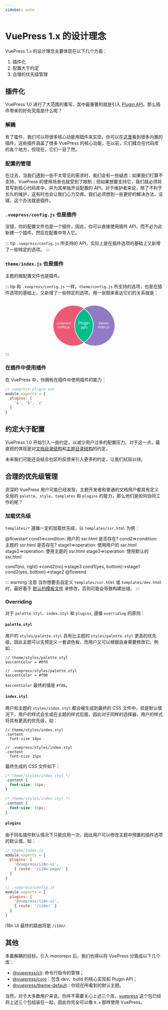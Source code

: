 ```yaml
---
sidebar: auto
---
```


# VuePress 1.x 的设计理念

VuePress 1.x 的设计理念主要体现在以下几个方面：

1. 插件化
2. 配置大于约定
3. 合理的优先级管理

## 插件化

VuePress 1.0 进行了大范围的重写，其中最重要的就是引入 [Plugin API](../plugin/README.md)，那么插件带来的好处究竟是什么呢？

### 解耦

有了插件，我们可以将很多核心功能用插件来实现，你可以在[这里](https://github.com/vuejs/vuepress/tree/master/packages/%40vuepress/core/lib/internal-plugins)看到很多内置的插件，这些插件涵盖了很多 VuePress 的核心功能，在以前，它们糅合在代码库的各个地方，但现在，它们一目了然。

### 配置的管理

在过去，当我们遇到一些不太常见的需求时，我们会有一些疑虑：如果我们打算不支持，VuePress 的使用场景也就受到了限制；但如果想要支持它，我们就必须将其写到核心代码库中，并为其单独开设配置的 API。对于维护者来说，除了不利于长久的维护，这有时也会让我们心力交瘁。我们必须想到一些更好的解决办法，没错，这个办法就是插件。

### `.vuepress/config.js` 也是插件

没错，你的配置文件也是一个插件，因此，你可以直接使用插件 API，而不必为此新建一个插件，然后在配置中导入它。

::: tip
`.vuepress/config.js` 所支持的 API，实际上是在插件选项的基础上又新增了一些特定的选项。
:::

### `theme/index.js` 也是插件

主题的根配置文件也是插件。

::: tip
和 `.vuepress/config.js` 一样，`theme/config.js` 所支持的选项，也是在插件选项的基础上，又新增了一些特定的选项。用一张图来表达它们的关系就是：

<svg viewBox="0 0 2806 912" version="1.1" xmlns="http://www.w3.org/2000/svg" xmlns:xlink="http://www.w3.org/1999/xlink">
    <!-- Generator: Sketch 51 (57462) - http://www.bohemiancoding.com/sketch -->
    <desc>Created with Sketch.</desc>
    <defs></defs>
    <g id="Page-1" stroke="none" stroke-width="1" fill="none" fill-rule="evenodd">
        <rect id="Rectangle-3" fill-opacity="0" fill="#FFFFFF" x="0" y="0" width="2806" height="912"></rect>
        <circle id="Oval" stroke="#979797" fill="#EC5975" cx="1212.5" cy="455.5" r="355.5"></circle>
        <circle id="Oval" stroke="#979797" fill="#937AC4" cx="1592.5" cy="455.5" r="355.5"></circle>
        <path d="M1402.5,155.000018 C1501.96722,218.018606 1568,329.058303 1568,455.520781 C1568,581.983259 1501.96722,693.022956 1402.5,756.041544 C1303.03279,693.022977 1237,581.983271 1237,455.520781 C1237,329.058291 1303.03279,218.018585 1402.50003,155 Z" id="Combined-Shape" stroke="#FFFFFF" stroke-width="10" fill="#00BD8C"></path>
        <text id=".vuepress/-config.js" font-family="ArialMT, Arial" font-size="60" font-weight="normal" fill="#FFFFFF">
            <tspan x="901.101562" y="436">.vuepress/</tspan>
            <tspan x="929.446289" y="503">config.js</tspan>
        </text>
        <text id="Plugin-API" font-family="ArialMT, Arial" font-size="72" font-weight="normal" fill="#FFFFFF">
            <tspan x="1302.42773" y="436">Plugin</tspan>
            <tspan x="1344.47461" y="516">API</tspan>
        </text>
        <text id="theme/-index.js" font-family="ArialMT, Arial" font-size="60" font-weight="normal" fill="#FFFFFF">
            <tspan x="1662.78613" y="436">theme/</tspan>
            <tspan x="1652.78125" y="503">index.js</tspan>
        </text>
    </g>
</svg>
:::


### 在插件中使用插件

在 VuePress 中，你拥有在插件中使用插件的能力：

```js
// vuepress-plugin-xxx
module.exports = {
  plugins: [
    'a', 'b', 'c'
  ]
}
```

## 约定大于配置

VuePress 1.0 开始引入一些约定，以减少用户过多的配置压力。对于这一点，最直观的体现是对[文档目录结构](../guide/directory-structure.md)和[主题目录结构](../theme/README.md#directory-structure)的约定。

未来我们可能还会结合社区的反馈来引入更多的约定，让我们拭目以待。


## 合理的优先级管理

资深的 VuePress 用户可能已经发现，主题开发者和普通的文档用户都具有定义全局的 `palette`、`style`、`templates` 和 `plugins` 的能力，那么他们是如何协同工作的呢？

### 加载优先级

`templates/*` 遵循一定的加载优先级，以 `templates/ssr.html` 为例：

@flowstart
cond1=>condition: 用户的 ssr.html
是否存在?
cond2=>condition: 主题的 ssr.html
是否存在?
stage1=>operation: 使用用户的 ssr.html
stage2=>operation: 使用主题的 ssr.html
stage3=>operation: 使用默认的 ssr.html

cond1(no, right)->cond2(no)->stage3
cond1(yes, bottom)->stage1
cond2(yes, bottom)->stage2
@flowend

::: warning 注意
当你想要去自定义 `templates/ssr.html` 或 `templates/dev.html` 时，最好基于 [默认的模板文件](https://github.com/vuejs/vuepress/blob/master/packages/%40vuepress/core/lib/app/index.dev.html) 来修改，否则可能会导致构建出错。
:::

### Overriding

对于 `palette.styl`、`index.styl` 和 `plugins`, 遵循 `overriding` 的原则：

#### `palette.styl`

用户的 `styles/palette.styl` 具有比主题的 `styles/palette.styl` 更高的优先级，因此主题可以先预定义一套调色板，而用户又可以根据自身需要修改它。例如：

```stylus
// theme/styles/palette.styl
$accentColor = #0f0
```

```stylus
// .vuepress/styles/palette.styl
$accentColor = #f00
```

`$accentColor` 最终的值是 `#f00`。

#### `index.styl`

用户和主题的 `styles/index.styl` 都会被生成到最终的 CSS 文件中，但是默认情况下，用户的样式会生成在主题的样式后面，因此对于同样的选择器，用户的样式将具有更高的优先级，如：

```stylus
// theme/styles/index.styl
.content
  font-size 14px
```

```stylus
// .vuepress/styles/index.styl
.content
  font-size 15px
```

最终生成的 CSS 文件如下：

```css
/* theme/styles/index.styl */
.content {
  font-size: 14px;
}

/* theme/styles/index.styl */
.content {
  font-size: 15px;
}
```

#### `plugins`

由于同名插件默认情况下只能应用一次，因此用户可以修改主题中预置的插件选项的默认值，如：

```js
// theme/index.js
module.exports = {
  plugins: [
    '@vuepress/i18n-ui',
    { route: '/i18n-page/' }
  ] 
}
```

```js
// .vuepress/config.js
module.exports = {
  plugins: [
    '@vuepress/i18n-ui',
    { route: '/i18n/' }
  ] 
}
```

i18n UI 最终的路由将是 `/i18n/`.

## 其他

本着解耦的目标，引入 monorepo 后，我们也得以将 VuePress 分离成以下几个库：

- [@vuepress/cli](https://github.com/vuejs/vuepress/tree/master/packages/@vuepress/cli): 命令行指令的管理；
- [@vuepress/core](https://github.com/vuejs/vuepress/tree/master/packages/@vuepress/core)：包含 dev、build 的核心实现和 Plugin API；
- [@vuepress/theme-default](https://github.com/vuejs/vuepress/tree/master/packages/@vuepress/theme-default)：你现在所看到的默认主题。

当然，对于大多数用户来说，你并不需要关心上述三个库，[vuepress](https://www.npmjs.com/search?q=vuepress) 这个包已经将上述三个包组装在一起，因此你完全可以像 `0.x` 那样使用 VuePress。
